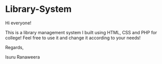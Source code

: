 # Library-System

Hi everyone!

This is a library management system I built using HTML, CSS and PHP for college! Feel free to use it and change it according to your needs!

Regards,

Isuru Ranaweera
